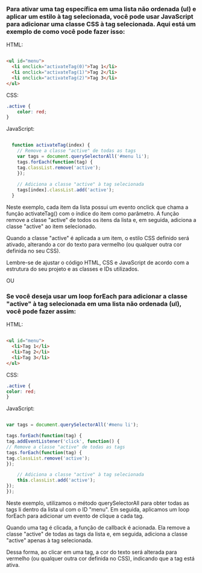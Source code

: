 ### Para ativar uma tag específica em uma lista não ordenada (ul) e aplicar um estilo à tag selecionada, você pode usar JavaScript para adicionar uma classe CSS à tag selecionada. Aqui está um exemplo de como você pode fazer isso:

HTML:

```html

<ul id="menu">
  <li onclick="activateTag(0)">Tag 1</li>
  <li onclick="activateTag(1)">Tag 2</li>
  <li onclick="activateTag(2)">Tag 3</li>
</ul>
```
CSS:

```css
.active {
    color: red;
}
```

JavaScript:

```javascript

  function activateTag(index) {
    // Remove a classe "active" de todas as tags
    var tags = document.querySelectorAll('#menu li');
    tags.forEach(function(tag) {
    tag.classList.remove('active');
    });
    
    // Adiciona a classe "active" à tag selecionada
    tags[index].classList.add('active');
  }
```


Neste exemplo, cada item da lista possui um evento onclick que chama a função activateTag() com o índice do item como parâmetro. A função remove a classe "active" de todos os itens da lista e, em seguida, adiciona a classe "active" ao item selecionado.

Quando a classe "active" é aplicada a um item, o estilo CSS definido será ativado, alterando a cor do texto para vermelho (ou qualquer outra cor definida no seu CSS).

Lembre-se de ajustar o código HTML, CSS e JavaScript de acordo com a estrutura do seu projeto e as classes e IDs utilizados.

OU

### Se você deseja usar um loop forEach para adicionar a classe "active" à tag selecionada em uma lista não ordenada (ul), você pode fazer assim:

HTML:

```html

<ul id="menu">
  <li>Tag 1</li>
  <li>Tag 2</li>
  <li>Tag 3</li>
</ul>
```
CSS:

```css
.active {
color: red;
}
```

JavaScript:

```javascript

var tags = document.querySelectorAll('#menu li');

tags.forEach(function(tag) {
tag.addEventListener('click', function() {
// Remove a classe "active" de todas as tags
tags.forEach(function(tag) {
tag.classList.remove('active');
});

    // Adiciona a classe "active" à tag selecionada
    this.classList.add('active');
});
});
```
Neste exemplo, utilizamos o método querySelectorAll para obter todas as tags li dentro da lista ul com o ID "menu". Em seguida, aplicamos um loop forEach para adicionar um evento de clique a cada tag.

Quando uma tag é clicada, a função de callback é acionada. Ela remove a classe "active" de todas as tags da lista e, em seguida, adiciona a classe "active" apenas à tag selecionada.

Dessa forma, ao clicar em uma tag, a cor do texto será alterada para vermelho (ou qualquer outra cor definida no CSS), indicando que a tag está ativa.